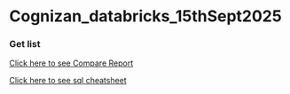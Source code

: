 # Cognizan_databricks_15thSept2025

### Get list 

[Click here to see Compare Report](compare.md)

[Click here to see sql cheatsheet](sql_cheat_sheet.md)